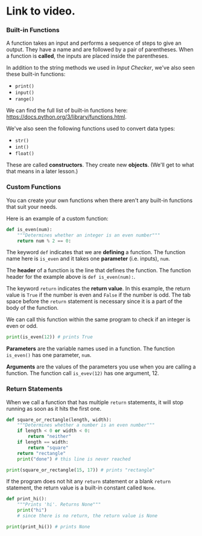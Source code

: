 # Link to video.

### Built-in Functions

A function takes an input and performs a sequence of steps to give an output. They have a name and are followed by a pair of parentheses. When a function is **called**, the inputs are placed inside the parentheses.

In addition to the string methods we used in *Input Checker*, we've also seen these built-in functions:

* `print()`
* `input()`
* `range()`

We can find the full list of built-in functions here: https://docs.python.org/3/library/functions.html.

We've also seen the following functions used to convert data types:

* `str()`
* `int()`
* `float()`

These are called **constructors**.  They create new **objects**. (We'll get to what that means in a later lesson.) 

### Custom Functions

You can create your own functions when there aren't any built-in functions that suit your needs.

Here is an example of a custom function:

````python
def is_even(num):
    """Determines whether an integer is an even number"""
    return num % 2 == 0:
````

The keyword `def` indicates that we are **defining** a function. The function name here is `is_even` and it takes one **parameter** (i.e. inputs), `num`.

The **header** of a function is the line that defines the function. The function header for the example above is `def is_even(num):`.

The keyword `return` indicates the **return value**. In this example, the return value is `True` if the number is even and `False` if the number is odd. The tab space before the `return` statement is necessary since it is a part of the body of the function. 

We can call this function within the same program to check if an integer is even or odd.

````python
print(is_even(12)) # prints True
````

**Parameters** are the variable names used in a function. The function `is_even()` has one parameter, `num`.

**Arguments** are the values of the parameters you use when you are calling a function. The function call `is_evev(12)` has one argument, 12.

### Return Statements

When we call a function that has multiple `return` statements, it will stop running as soon as it hits the first one. 

```python
def square_or_rectangle(length, width):
    """Determines whether a number is an even number"""
    if length < 0 or width < 0:
        return "neither"
    if length == width:
        return "square"
    return "rectangle"
    print("done") # this line is never reached

print(square_or_rectangle(15, 17)) # prints "rectangle"
```

If the program does not hit any `return` statement or a blank `return` statement, the return value is a built-in constant called `None`.

```python
def print_hi():
    """Prints 'hi'. Returns None"""
    print("hi")
    # since there is no return, the return value is None

print(print_hi()) # prints None
```

